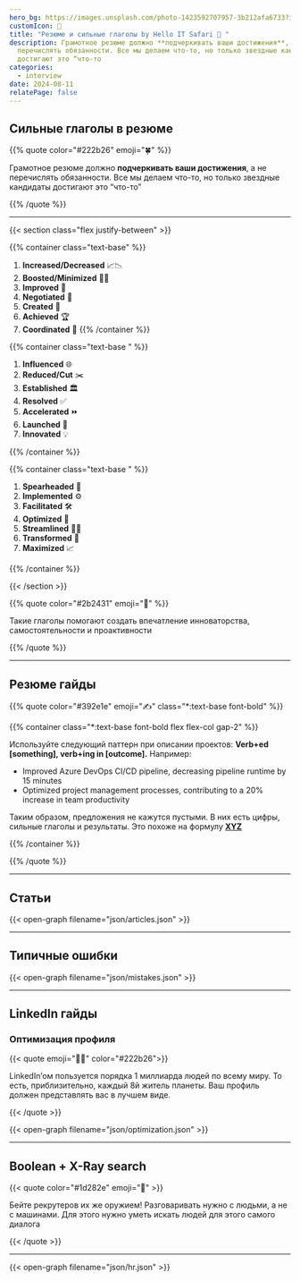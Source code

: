 ```yaml
---
hero_bg: https://images.unsplash.com/photo-1423592707957-3b212afa6733?ixlib=rb-4.0.3&q=85&fm=jpg&crop=entropy&cs=srgb&w=4800
customIcon: 💼
title: "Резюме и сильные глаголы by Hello IT Safari 🦖 "
description: Грамотное резюме должно **подчеркивать ваши достижения**, а не
  перечислять обязанности. Все мы делаем что-то, но только звездные кандидаты
  достигают это “что-то
categories:
  - interview
date: 2024-08-11
relatePage: false
---
```


## Сильные глаголы в резюме

{{% quote color="#222b26" emoji="🍀" %}}

Грамотное резюме должно **подчеркивать ваши достижения**, а не перечислять обязанности. Все мы делаем что-то, но только звездные кандидаты достигают это “что-то”

{{% /quote %}}

---

{{< section class="flex justify-between" >}}

{{% container class="text-base" %}}

1. **Increased/Decreased** 📈📉
2. **Boosted/Minimized** 🚀🔽
3. **Improved** 🌟
4. **Negotiated** 🤝
5. **Created** 🎨
6. **Achieved** 🏆
7. **Coordinated** 📅
   {{% /container %}}

{{% container class="text-base " %}}

1. **Influenced** 🌐
1. **Reduced/Cut** ✂️
1. **Established** 🏛️
1. **Resolved** ✅
1. **Accelerated** ⏩
1. **Launched** 🚀
1. **Innovated** 💡

{{% /container %}}

{{% container class="text-base " %}}

1. **Spearheaded** 🏹
1. **Implemented** ⚙️
1. **Facilitated** 🛠️
1. **Optimized** 🔧
1. **Streamlined** 🏃‍♂️
1. **Transformed** 🔄
1. **Maximized** 📈

{{% /container %}}

{{< /section >}}

{{% quote color="#2b2431" emoji="🔮" %}}

Такие глаголы помогают создать впечатление инноваторства, самостоятельности и проактивности

{{% /quote  %}}

---

## Резюме гайды

{{% quote color="#392e1e" emoji="✍️" class="*:text-base font-bold" %}}

{{% container class="*:text-base font-bold flex flex-col gap-2" %}}

Используйте следующий паттерн при описании проектов: **Verb+ed [something], verb+ing in [outcome].** Например:

- Improved Azure DevOps CI/CD pipeline, decreasing pipeline runtime by 15 minutes
- Optimized project management processes, contributing to a 20% increase in team productivity

Таким образом, предложения не кажутся пустыми. В них есть цифры, сильные глаголы и результаты. Это похоже на формулу [**XYZ**](https://www.inc.com/bill-murphy-jr/google-recruiters-say-these-5-resume-tips-including-x-y-z-formula-will-improve-your-odds-of-getting-hired-at-google.html)

{{% /container %}}

{{% /quote  %}}

---

## Статьи

{{< open-graph filename="json/articles.json" >}}

---

## Типичные ошибки

{{< open-graph filename="json/mistakes.json" >}}

---

## LinkedIn гайды

### Оптимизация профиля

{{< quote emoji="🏄‍♂️" color="#222b26">}}

LinkedIn’ом пользуется порядка 1 миллиарда людей по всему миру. То есть, приблизительно, каждый 8й житель планеты. Ваш профиль должен представлять вас в лучшем виде.

{{< /quote >}}

{{< open-graph filename="json/optimization.json" >}}

---

## Boolean + X-Ray search

{{< quote color="#1d282e" emoji="🤖" >}}

Бейте рекрутеров их же оружием! Разговаривать нужно с людьми, а не с машинами. Для этого нужно уметь искать людей для этого самого диалога

{{< /quote >}}

---

{{< open-graph filename="json/hr.json" >}}
